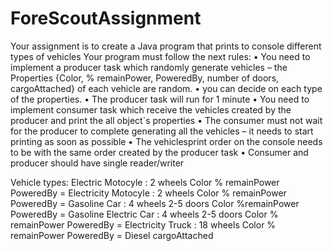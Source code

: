 # ForeScoutAssignment

Your assignment is to create a Java program that prints to console different types of vehicles
Your program must follow the next rules:
• You need to implement a producer task which randomly generate vehicles – the Properties {Color, % remainPower, PoweredBy, number of doors, cargoAttached} of each vehicle are random.
• you can decide on each type of the properties.
• The producer task will run for 1 minute
• You need to implement consumer task which receive the vehicles created by the producer and print the all object`s properties
• The consumer must not wait for the producer to complete generating all the vehicles – it needs to start printing as soon as possible
• The vehiclesprint order on the console needs to be with the same order created by the producer task
• Consumer and producer should have single reader/writer


Vehicle types:
Electric Motocyle :
2 wheels
Color
% remainPower PoweredBy = Electricity
Motocyle :
2 wheels
Color
% remainPower PoweredBy = Gasoline
Car :
4 wheels
2-5 doors
Color
%remainPower PoweredBy = Gasoline
Electric Car :
4 wheels
2-5 doors
Color
% remainPower PoweredBy = Electricity
Truck :
18 wheels
Color
% remainPower PoweredBy = Diesel
cargoAttached
